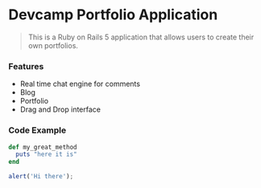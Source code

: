 # Devcamp Portfolio Application

> This is a Ruby on Rails 5 application that allows users to create their own portfolios. 

### Features

- Real time chat engine for comments
- Blog
- Portfolio
- Drag and Drop interface 

### Code Example 

```ruby
def my_great_method
  puts "here it is"
end
```

```javascript
alert('Hi there');
```
